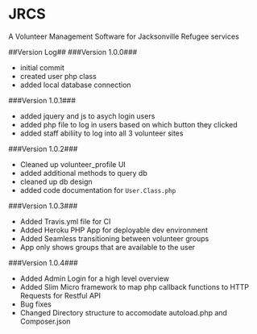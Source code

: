 # JRCS
A Volunteer Management Software for Jacksonville Refugee services

##Version Log##
###Version 1.0.0###
- initial commit
- created user php class
- added local database connection

###Version 1.0.1###
- added jquery and js to asych login users 
- added php file to log in users based on which button they clicked
- added staff abiliity to log into all 3 volunteer sites

###Version 1.0.2###
- Cleaned up volunteer_profile UI 
- added additional methods to query db
- cleaned up db design
- added code documentation for `User.Class.php`

###Version 1.0.3###
- Added Travis.yml file for CI
- Added Heroku PHP App for deployable dev environment
- Added Seamless transitioning between volunteer groups
- App only shows groups that are available to the user

###Version 1.0.4###
- Added Admin Login for a high level overview
- Added Slim Micro framework to map php callback functions to HTTP Requests for Restful API
- Bug fixes 
- Changed Directory structure to accomodate autoload.php and Composer.json
